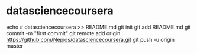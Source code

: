 # datasciencecoursera
echo # datasciencecoursera >> README.md
git init
git add README.md
git commit -m "first commit"
git remote add origin https://github.com/Nepios/datasciencecoursera.git
git push -u origin master
